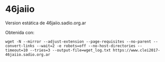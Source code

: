 # 46jaiio
Version estática de 46jaiio.sadio.org.ar 

Obtenida con: 
```
wget -N --mirror --adjust-extension --page-requisites --no-parent --convert-links --wait=2 -e robots=off --no-host-directories --timeout=10 --tries=3 --output-file=wget_log.txt https://www.clei2017-46jaiio.sadio.org.ar
```
